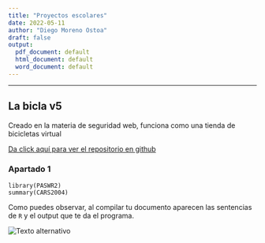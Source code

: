 ```yaml
---
title: "Proyectos escolares"
date: 2022-05-11
author: "Diego Moreno Ostoa"
draft: false
output:
  pdf_document: default
  html_document: default
  word_document: default
---
```

---

## La bicla v5

Creado en la materia de seguridad web, funciona como una tienda de bicicletas virtual

[Da click aquí para ver el repositorio en github](https://github.com/DiegoMoreno33/UPIICSA)	

### Apartado 1

```{r}
library(PASWR2)
summary(CARS2004) 
```

Como puedes observar, al compilar tu documento aparecen las sentencias de `R` y el output que te da el programa.

![Texto alternativo](/ruta/a/la/imagen.jpg "Título alternativo")
